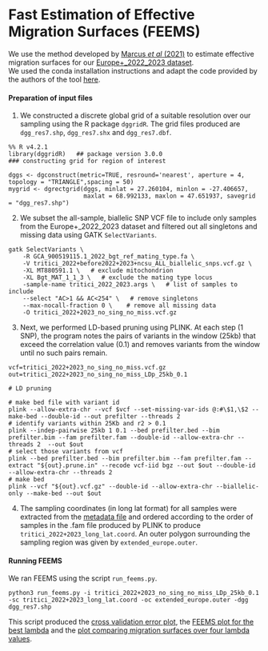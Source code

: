 # Fast Estimation of Effective Migration Surfaces (FEEMS)
We use the method developed by [Marcus *et al* (2021)](https://elifesciences.org/articles/61927) to estimate effective migration surfaces for our [Europe+_2022_2023 dataset](../Datasets/Datasets.md).  
We used the conda installation instructions and adapt the code provided by the authors of the tool [here](https://github.com/NovembreLab/feems).

#### Preparation of input files 
1. We constructed a discrete global grid of a suitable resolution over our sampling using the R package `dggridR`. The grid files produced are `dgg_res7.shp`, `dgg_res7.shx` and `dgg_res7.dbf`. 
```
%% R v4.2.1
library(dggridR)   ## package version 3.0.0
### constructing grid for region of interest

dggs <- dgconstruct(metric=TRUE, resround='nearest', aperture = 4, topology = "TRIANGLE",spacing = 50)
mygrid <- dgrectgrid(dggs, minlat = 27.260104, minlon = -27.406657,
                     maxlat = 68.992133, maxlon = 47.651937, savegrid = "dgg_res7.shp")
```
2. We subset the all-sample, biallelic SNP VCF file to include only samples from the Europe+_2022_2023 dataset and filtered out all singletons and missing data using GATK `SelectVariants`.
```
gatk SelectVariants \
    -R GCA_900519115.1_2022_bgt_ref_mating_type.fa \
    -V tritici_2022+before2022+2023+ncsu_ALL_biallelic_snps.vcf.gz \
    -XL MT880591.1 \   # exclude mitochondrion
    -XL Bgt_MAT_1_1_3 \   # exclude the mating type locus
    -sample-name tritici_2022_2023.args \   # list of samples to include
    --select "AC>1 && AC<254" \   # remove singletons
    --max-nocall-fraction 0 \    # remove all missing data
    -O tritici_2022+2023_no_sing_no_miss.vcf.gz
```
3. Next, we performed LD-based pruning using PLINK. At each step (1 SNP), the program notes the pairs of variants in the window (25kb) that exceed the correlation value (0.1) and removes variants from the window until no such pairs remain. 
```
vcf=tritici_2022+2023_no_sing_no_miss.vcf.gz
out=tritici_2022+2023_no_sing_no_miss_LDp_25kb_0.1

# LD pruning 

# make bed file with variant id
plink --allow-extra-chr --vcf $vcf --set-missing-var-ids @:#\$1,\$2 --make-bed --double-id --out prefilter --threads 2
# identify variants within 25Kb and r2 > 0.1
plink --indep-pairwise 25kb 1 0.1 --bed prefilter.bed --bim prefilter.bim --fam prefilter.fam --double-id --allow-extra-chr --threads 2  --out $out
# select those variants from vcf
plink --bed prefilter.bed --bim prefilter.bim --fam prefilter.fam --extract "${out}.prune.in" --recode vcf-iid bgz --out $out --double-id --allow-extra-chr --threads 2
# make bed
plink --vcf "${out}.vcf.gz" --double-id --allow-extra-chr --biallelic-only --make-bed --out $out
```
4. The sampling coordinates (in long lat format) for all samples were extracted from the [metadata file](../Datasets/2022+before2022+2023+ncsu_metadata+fs+admxK7_19032024.csv) and ordered according to the order of samples in the .fam file produced by PLINK to produce `tritici_2022+2023_long_lat.coord`. An outer polygon surrounding the sampling region was given by `extended_europe.outer`.

#### Running FEEMS
We ran FEEMS using the script `run_feems.py`.
```
python3 run_feems.py -i tritici_2022+2023_no_sing_no_miss_LDp_25kb_0.1 -sc tritici_2022+2023_long_lat.coord -oc extended_europe.outer -dgg dgg_res7.shp
```
This script produced the [cross validation error plot](FEEMS_2022_2023_CV_error.pdf), the [FEEMS plot for the best lambda](tritici_2022+2023_no_sing_no_miss_LDp_25kb_0.1_feems_plot_dgg_res7.pdf) and the [plot comparing migration surfaces over four lambda values](tritici_2022+2023_no_sing_no_miss_LDp_25kb_0.1_feems_plot_dgg_res7_lambda_compare.pdf).
